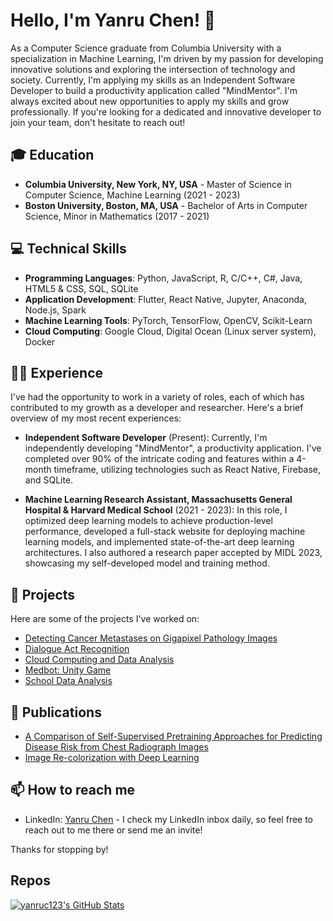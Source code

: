 # Hello, I'm Yanru Chen! 👋

As a Computer Science graduate from Columbia University with a specialization in Machine Learning, I'm driven by my passion for developing innovative solutions and exploring the intersection of technology and society. Currently, I'm applying my skills as an Independent Software Developer to build a productivity application called "MindMentor". I'm always excited about new opportunities to apply my skills and grow professionally. If you're looking for a dedicated and innovative developer to join your team, don't hesitate to reach out!

## 🎓 Education

- **Columbia University, New York, NY, USA** - Master of Science in Computer Science, Machine Learning (2021 - 2023)
- **Boston University, Boston, MA, USA** - Bachelor of Arts in Computer Science, Minor in Mathematics (2017 - 2021)

## 💻 Technical Skills

- **Programming Languages**: Python, JavaScript, R, C/C++, C#, Java, HTML5 & CSS, SQL, SQLite
- **Application Development**: Flutter, React Native, Jupyter, Anaconda, Node.js, Spark
- **Machine Learning Tools**: PyTorch, TensorFlow, OpenCV, Scikit-Learn
- **Cloud Computing**: Google Cloud, Digital Ocean (Linux server system), Docker

## 👩‍💻 Experience

I've had the opportunity to work in a variety of roles, each of which has contributed to my growth as a developer and researcher. Here's a brief overview of my most recent experiences:

- **Independent Software Developer** (Present): Currently, I'm independently developing "MindMentor", a productivity application. I've completed over 90% of the intricate coding and features within a 4-month timeframe, utilizing technologies such as React Native, Firebase, and SQLite.

- **Machine Learning Research Assistant, Massachusetts General Hospital & Harvard Medical School** (2021 - 2023): In this role, I optimized deep learning models to achieve production-level performance, developed a full-stack website for deploying machine learning models, and implemented state-of-the-art deep learning architectures. I also authored a research paper accepted by MIDL 2023, showcasing my self-developed model and training method.


## 🚀 Projects

Here are some of the projects I've worked on:

- [Detecting Cancer Metastases on Gigapixel Pathology Images](https://github.com/yanruc123/Cancer-Metastasis-Detection-on-Gigapixel-Pathology-Images)
- [Dialogue Act Recognition](https://github.com/yanruc123/Dialogue-Act-Recognition)
- [Cloud Computing and Data Analysis](https://github.com/yanruc123/cloud_hand_recog)
- [Medbot: Unity Game](https://globalgamejam.org/2020/games/medbot-4)
- [School Data Analysis](https://github.com/yanruc123/school-data.github.io)

## 📝 Publications

- [A Comparison of Self-Supervised Pretraining Approaches for Predicting Disease Risk from Chest Radiograph Images](https://doi.org/10.48550/arXiv.2306.08955)
- [Image Re-colorization with Deep Learning](https://www.graphen.ai/course/bigdata/reports/202212-7.pdf)

## 📫 How to reach me

- LinkedIn: [Yanru Chen](https://www.linkedin.com/in/yanruchen5/) - I check my LinkedIn inbox daily, so feel free to reach out to me there or send me an invite!

Thanks for stopping by!


<h2>Repos</h2>
  <a href="https://awesome-github-stats.azurewebsites.net/index.html??cardType=octocat&theme=onedark">    <img  alt="yanruc123's GitHub Stats" src="https://awesome-github-stats.azurewebsites.net/user-stats/yanruc123?cardType=octocat&theme=onedark" />  </a> 

